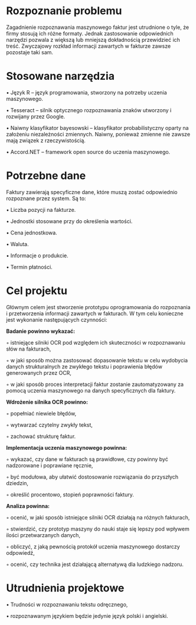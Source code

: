 # Rozpoznanie problemu

Zagadnienie rozpoznawania maszynowego faktur jest utrudnione o tyle, że firmy stosują ich różne formaty. Jednak zastosowanie odpowiednich narzędzi pozwala z większą lub mniejszą dokładnością przewidzieć ich treść. Zwyczajowy rozkład informacji zawartych w fakturze zawsze pozostaje taki sam.

# Stosowane narzędzia

• Język R – język programowania, stworzony na potrzeby uczenia maszynowego.

• Tesseract – silnik optycznego rozpoznawania znaków utworzony i rozwijany przez Google.

• Naiwny klasyfikator bayesowski – klasyfikator probabilistyczny oparty na założeniu niezależności zmiennych. Naiwny, ponieważ zmienne nie zawsze mają związek z rzeczywistością.

• Accord.NET – framework open source do uczenia maszynowego.

# Potrzebne dane

Faktury zawierają specyficzne dane, które muszą zostać odpowiednio rozpoznane przez system. Są to:

• Liczba pozycji na fakturze.

• Jednostki stosowane przy do określenia wartości.

• Cena jednostkowa.

• Waluta.

• Informacje o produkcie.

• Termin płatności.

# Cel projektu

Głównym celem jest stworzenie prototypu oprogramowania do rozpoznania i przetworzenia informacji zawartych w fakturach. W tym celu konieczne jest wykonanie następujących czynności:

**Badanie powinno wykazać:**

◦ istniejące silniki OCR pod względem ich skuteczności w rozpoznawaniu słów na fakturach,

◦ w jaki sposób można zastosować dopasowanie tekstu w celu wydobycia danych strukturalnych ze zwykłego tekstu i poprawienia błędów generowanych przez OCR,

◦ w jaki sposób proces interpretacji faktur zostanie zautomatyzowany za pomocą uczenia maszynowego na danych specyficznych dla faktury.

**Wdrożenie silnika OCR powinno:**

◦ popełniać niewiele błędów,

◦ wytwarzać czytelny zwykły tekst,

◦ zachować strukturę faktur.

**Implementacja uczenia maszynowego powinna:**

◦ wykazać, czy dane w fakturach są prawidłowe, czy powinny być nadzorowane i poprawiane ręcznie,

◦ być modułowa, aby ułatwić dostosowanie rozwiązania do przyszłych dziedzin,

◦ określić procentowo, stopień poprawności faktury.

**Analiza powinna:**

◦ ocenić, w jaki sposób istniejące silniki OCR działają na różnych fakturach,

◦ stwierdzić, czy prototyp maszyny do nauki staje się lepszy pod wpływem ilości przetwarzanych danych,

◦ obliczyć, z jaką pewnością protokół uczenia maszynowego dostarczy odpowiedź,

◦ ocenić, czy technika jest działającą alternatywą dla ludzkiego nadzoru.

# Utrudnienia projektowe

• Trudności w rozpoznawaniu tekstu odręcznego,

• rozpoznawanym językiem będzie jedynie język polski i angielski.
